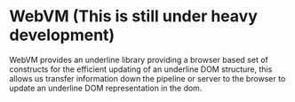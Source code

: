 # WebVM (This is still under heavy development)
WebVM provides an underline library providing a browser based set of constructs for the efficient updating of 
an underline DOM structure, this allows us transfer information down the pipeline or server to the browser to update an underline DOM representation in the dom.